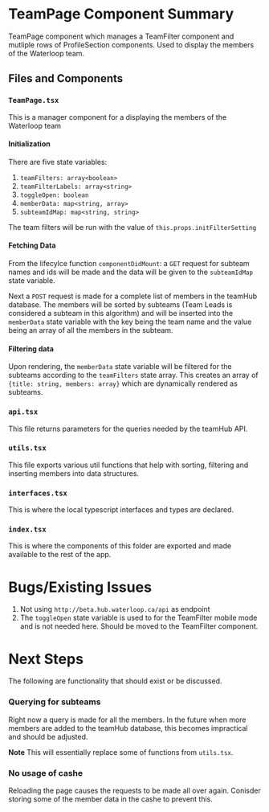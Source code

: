 # TeamPage Component Summary
TeamPage component which manages a TeamFilter component and mutliple rows of ProfileSection components. Used to display the members of the Waterloop team.

## Files and Components
### ```TeamPage.tsx```
This is a manager component for a displaying the members of the Waterloop team

#### Initialization
There are five state variables:
1. ```teamFilters: array<boolean>```
2. ```teamFilterLabels: array<string>```
3. ```toggleOpen: boolean```
4. ```memberData: map<string, array>```
5. ```subteamIdMap: map<string, string>```

The team filters will be run with the value of ```this.props.initFilterSetting```

#### Fetching Data
From the lifecylce function ```componentDidMount```: a ```GET``` request for subteam names and ids will be made and the data will be given to the ```subteamIdMap``` state variable.

Next a ```POST``` request is made for a complete list of members in the teamHub database. The members will be sorted by subteams (Team Leads is considered a subteam in this algorithm) and will be inserted into the ```memberData``` state variable with the key being the team name and the value being an array of all the members in the subteam.

#### Filtering data
Upon rendering, the ```memberData``` state variable will be filtered for the subteams according to the ```teamFilters``` state array. This creates an array of ```{title: string, members: array}``` which are dynamically rendered as subteams.

### ```api.tsx```
This file returns parameters for the queries needed by the teamHub API.

### ```utils.tsx```
This file exports various util functions that help with sorting, filtering and inserting members into data structures.

### ```interfaces.tsx```
This is where the local typescript interfaces and types are declared.

### ```index.tsx```
This is where the components of this folder are exported and made available to the rest of the app.

# Bugs/Existing Issues
1. Not using ```http://beta.hub.waterloop.ca/api``` as endpoint
2. The ```toggleOpen``` state variable is used to for the TeamFilter mobile mode and is not needed here. Should be moved to the TeamFilter component.

# Next Steps
The following are functionality that should exist or be discussed.

### Querying for subteams
Right now a query is made for all the members. In the future when more members are added to the teamHub database, this becomes impractical and should be adjusted.

**Note** This will essentially replace some of functions from ```utils.tsx```.

### No usage of cashe
Reloading the page causes the requests to be made all over again. Conisder storing some of the member data in the cashe to prevent this.
